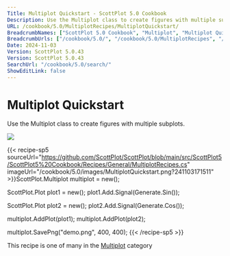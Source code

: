 ```yaml
---
Title: Multiplot Quickstart - ScottPlot 5.0 Cookbook
Description: Use the Multiplot class to create figures with multiple subplots.
URL: /cookbook/5.0/MultiplotRecipes/MultiplotQuickstart/
BreadcrumbNames: ["ScottPlot 5.0 Cookbook", "Multiplot", "Multiplot Quickstart"]
BreadcrumbUrls: ["/cookbook/5.0/", "/cookbook/5.0/MultiplotRecipes", "/cookbook/5.0/MultiplotRecipes/MultiplotQuickstart"]
Date: 2024-11-03
Version: ScottPlot 5.0.43
Version: ScottPlot 5.0.43
SearchUrl: "/cookbook/5.0/search/"
ShowEditLink: false
---
```



<div class='d-flex align-items-center mt-5'>
<h1 class='me-2 text-dark my-0 border-0'>Multiplot Quickstart</h1>
</div>

Use the Multiplot class to create figures with multiple subplots.

[![](/cookbook/5.0/images/MultiplotQuickstart.png?241103171511)](/cookbook/5.0/images/MultiplotQuickstart.png?241103171511)

{{< recipe-sp5 sourceUrl="https://github.com/ScottPlot/ScottPlot/blob/main/src/ScottPlot5/ScottPlot5%20Cookbook/Recipes/General/MultiplotRecipes.cs" imageUrl="/cookbook/5.0/images/MultiplotQuickstart.png?241103171511" >}}ScottPlot.Multiplot multiplot = new();

ScottPlot.Plot plot1 = new();
plot1.Add.Signal(Generate.Sin());

ScottPlot.Plot plot2 = new();
plot2.Add.Signal(Generate.Cos());

multiplot.AddPlot(plot1);
multiplot.AddPlot(plot2);

multiplot.SavePng("demo.png", 400, 400);
{{< /recipe-sp5 >}}

<div class='my-5 text-center'>This recipe is one of many in the <a href='/cookbook/5.0/MultiplotRecipes'>Multiplot</a> category</div>


